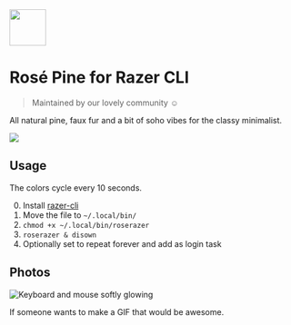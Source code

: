<img src="https://github.com/rose-pine/rose-pine-theme/blob/master/assets/icon.png" width="64" />

# Rosé Pine for Razer CLI

> Maintained by our lovely community ☺️

All natural pine, faux fur and a bit of soho vibes for the classy minimalist.

[![](https://img.shields.io/badge/Rosé%20Pine%20Theme-191724)](https://github.com/rose-pine/rose-pine-theme)

## Usage

The colors cycle every 10 seconds.

0. Install [razer-cli](https://github.com/lolei/razer-cli)
1. Move the file to `~/.local/bin/`
2. `chmod +x ~/.local/bin/roserazer`
3. `roserazer & disown`
4. Optionally set to repeat forever and add as login task

## Photos

![Keyboard and mouse softly glowing](https://cdn.discordapp.com/attachments/767172954395639811/776249532908044299/ezgif-6-1d434636d4b6.png)

If someone wants to make a GIF that would be awesome.
